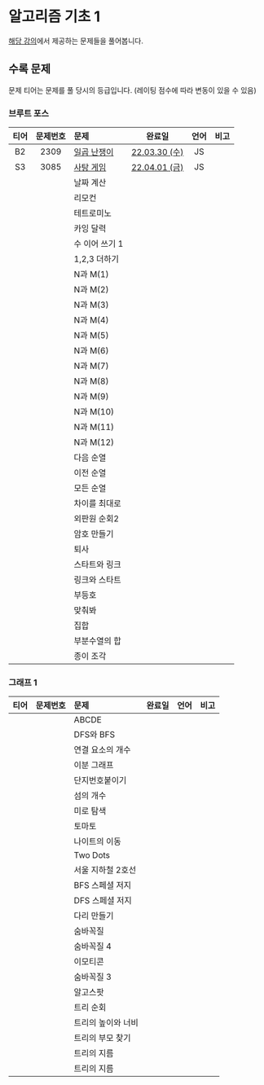 # 알고리즘 기초 1

[해당 강의](https://code.plus/course/42)에서 제공하는 문제들을 풀어봅니다.

## 수록 문제

문제 티어는 문제를 풀 당시의 등급입니다. (레이팅 점수에 따라 변동이 있을 수 있음)

### 브루트 포스

| 티어 | 문제번호 | 문제 | 완료일 | 언어 | 비고 |
| :--: | :------: | :-- | :----: | :--: | :-- |
| B2 | 2309 | [일곱 난쟁이](https://www.acmicpc.net/problem/2309) | [22.03.30 (수)](./2309_일곱_난쟁이/) | JS | |
| S3 | 3085 | [사탕 게임](https://www.acmicpc.net/problem/3085) | [22.04.01 (금)](./3085_사탕_게임/) | JS | |
|  |  | 날짜 계산 | | | |
|  |  | 리모컨 | | | |
|  |  | 테트로미노 | | | |
|  |  | 카잉 달력 | | | |
|  |  | 수 이어 쓰기 1 | | | |
|  |  | 1,2,3 더하기 | | | |
|  |  | N과 M(1) | | | |
|  |  | N과 M(2) | | | |
|  |  | N과 M(3) | | | |
|  |  | N과 M(4) | | | |
|  |  | N과 M(5) | | | |
|  |  | N과 M(6) | | | |
|  |  | N과 M(7) | | | |
|  |  | N과 M(8) | | | |
|  |  | N과 M(9) | | | |
|  |  | N과 M(10) | | | |
|  |  | N과 M(11) | | | |
|  |  | N과 M(12) | | | |
|  |  | 다음 순열 | | | |
|  |  | 이전 순열 | | | |
|  |  | 모든 순열 | | | |
|  |  | 차이를 최대로 | | | |
|  |  | 외판원 순회2 | | | |
|  |  | 암호 만들기 | | | | 
|  |  | 퇴사 | | | | 
|  |  | 스타트와 링크 | | | | 
|  |  | 링크와 스타트 | | | | 
|  |  | 부등호 | | | | 
|  |  | 맞춰봐 | | | | 
|  |  | 집합 | | | | 
|  |  | 부분수열의 합 | | | | 
|  |  | 종이 조각 | | | | 

### 그래프 1

| 티어 | 문제번호 | 문제 | 완료일 | 언어 | 비고 |
| :--: | :------: | :-- | :----: | :--: | :-- |
|  |  | ABCDE | | | | 
|  |  | DFS와 BFS | | | | 
|  |  | 연결 요소의 개수 | | | | 
|  |  | 이분 그래프 | | | | 
|  |  | 단지번호붙이기 | | | | 
|  |  | 섬의 개수 | | | | 
|  |  | 미로 탐색 | | | | 
|  |  | 토마토 | | | | 
|  |  | 나이트의 이동 | | | | 
|  |  | Two Dots | | | | 
|  |  | 서울 지하철 2호선 | | | | 
|  |  | BFS 스페셜 저지 | | | | 
|  |  | DFS 스페셜 저지 | | | | 
|  |  | 다리 만들기 | | | | 
|  |  | 숨바꼭질 | | | | 
|  |  | 숨바꼭질 4 | | | | 
|  |  | 이모티콘 | | | | 
|  |  | 숨바꼭질 3 | | | | 
|  |  | 알고스팟 | | | | 
|  |  | 트리 순회 | | | | 
|  |  | 트리의 높이와 너비 | | | | 
|  |  | 트리의 부모 찾기 | | | | 
|  |  | 트리의 지름 | | | | 
|  |  | 트리의 지름 | | | | 